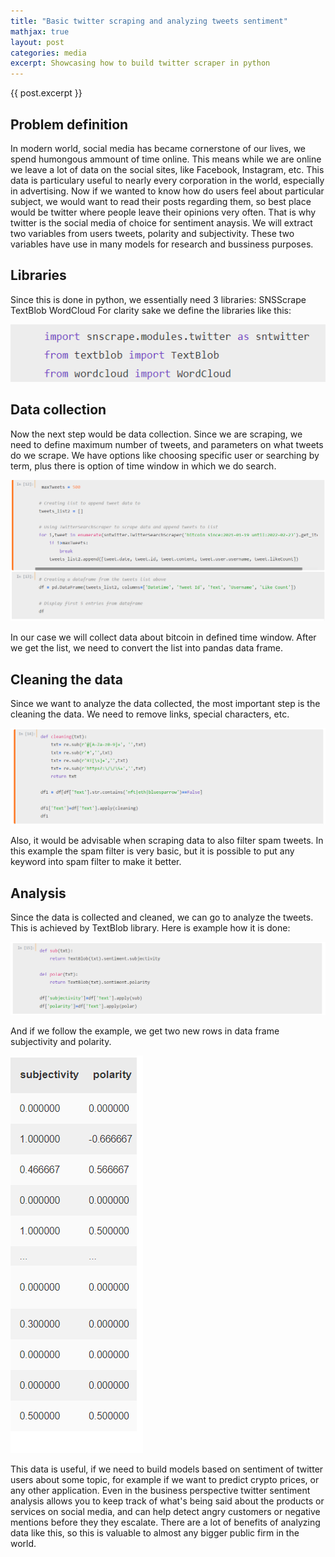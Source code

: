 ```yaml
---
title: "Basic twitter scraping and analyzing tweets sentiment"
mathjax: true
layout: post
categories: media
excerpt: Showcasing how to build twitter scraper in python
---
```







{{ post.excerpt }}







## Problem definition 

In modern world, social media has became cornerstone of our lives, we spend humongous ammount of time online. This means while we are online we leave a lot of data on the social sites, like Facebook, Instagram, etc. This data is particulary useful to nearly every corporation in the world, especially in advertising. Now if we wanted to know how do users feel about particular subject, we would want to read their posts regarding them, so best place would be twitter where people leave their opinions very often. That is why twitter is the social media of choice for sentiment anaysis. We will extract two variables from users tweets, polarity and subjectivity. These two variables have use in many models for research and bussiness purposes. 



## Libraries





Since this is done in python, we essentially need 3 libraries:
SNSScrape
TextBlob
WordCloud
For clarity sake we define the libraries like this:





![libs](/assets/images/ss1.png)





## Data collection





Now the next step would be data collection. Since we are scraping, we need to define maximum number of tweets, and parameters on what tweets do we scrape. We have options like choosing specific user or searching by term, plus there is option of time window in which we do search.





![collection](/assets/images/ss2.png)





In our case we will collect data about bitcoin in defined time window. After we get the list, we need to convert the list into pandas data frame.





## Cleaning the data


Since we want to analyze the data collected, the most important step is the cleaning the data. We need to remove links, special characters, etc.

![cleaning](/assets/images/ss3.png)


Also, it would be advisable when scraping data to also filter spam tweets. In this example the spam filter is very basic, but it is possible to put any keyword into spam filter to make it better.


## Analysis

Since the data is collected and cleaned, we can go to analyze the tweets. This is achieved by TextBlob library.
Here is example how it is done:

![analyze](/assets/images/ss4.png)

And if we follow the example, we get two new rows in data frame subjectivity and polarity.

![results](/assets/images/ss5.png)

This data is useful, if we need to build models based on sentiment of twitter users about some topic, for example if we want to predict crypto prices, or any other application. Even in the business perspective twitter sentiment analysis allows you to keep track of what's being said about the products or services on social media, and can help detect angry customers or negative mentions before they they escalate. There are a lot of benefits of analyzing data like this, so this is valuable to almost any bigger public firm in the world.



